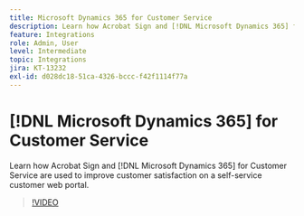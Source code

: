 ```yaml
---
title: Microsoft Dynamics 365 for Customer Service
description: Learn how Acrobat Sign and [!DNL Microsoft Dynamics 365] for Customer Service are used to improve customer satisfaction on a self-service customer web portal
feature: Integrations
role: Admin, User
level: Intermediate
topic: Integrations
jira: KT-13232
exl-id: d028dc18-51ca-4326-bccc-f42f1114f77a
---
```

# [!DNL Microsoft Dynamics 365] for Customer Service

Learn how Acrobat Sign and [!DNL Microsoft Dynamics 365] for Customer Service are used to improve customer satisfaction on a self-service customer web portal.

>[!VIDEO](https://video.tv.adobe.com/v/3422046?quality=12&learn=on&hidetitle=true)
